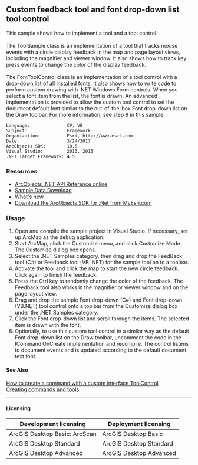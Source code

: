 ## Custom feedback tool and font drop-down list tool control

  <div xmlns="http://www.w3.org/1999/xhtml" xmlns:my="http://schemas.microsoft.com/office/infopath/2003/myXSD/2006-02-10T23:25:53">This sample shows how to implement a tool and a tool control.</div>
  <div xmlns="http://www.w3.org/1999/xhtml" xmlns:my="http://schemas.microsoft.com/office/infopath/2003/myXSD/2006-02-10T23:25:53"> </div>
  <div xmlns="http://www.w3.org/1999/xhtml" xmlns:my="http://schemas.microsoft.com/office/infopath/2003/myXSD/2006-02-10T23:25:53">The ToolSample class is an implementation of a tool that tracks mouse events with a circle display feedback in the map and page layout views, including the magnifier and viewer window. It also shows how to track key press events to change the color of the display feedback.</div>
  <div xmlns="http://www.w3.org/1999/xhtml" xmlns:my="http://schemas.microsoft.com/office/infopath/2003/myXSD/2006-02-10T23:25:53"> </div>
  <div xmlns="http://www.w3.org/1999/xhtml" xmlns:my="http://schemas.microsoft.com/office/infopath/2003/myXSD/2006-02-10T23:25:53">The FontToolControl class is an implementation of a tool control with a drop-down list of all installed fonts. It also shows how to write code to perform custom drawing with .NET Windows Form controls. When you select a font item from the list, the font is drawn. An advanced implementation is provided to allow the custom tool control to set the document default font similar to the out-of-the-box Font drop-down list on the Draw toolbar. For more information, see step 8 in this sample. </div>  


<!-- TODO: Fill this section below with metadata about this sample-->
```
Language:              C#, VB
Subject:               Framework
Organization:          Esri, http://www.esri.com
Date:                  3/24/2017
ArcObjects SDK:        10.5
Visual Studio:         2013, 2015
.NET Target Framework: 4.5
```

### Resources

* [ArcObjects .NET API Reference online](http://desktop.arcgis.com/en/arcobjects/latest/net/webframe.htm)  
* [Sample Data Download](../../releases)  
* [What's new](http://desktop.arcgis.com/en/arcobjects/latest/net/webframe.htm#05247c04-bfd9-4e36-ae09-bc6e833c3b14.htm)  
* [Download the ArcObjects SDK for .Net from MyEsri.com](https://my.esri.com/)  

### Usage
1. Open and compile the sample project in Visual Studio. If necessary, set up ArcMap as the debug application.  
1. Start ArcMap, click the Customize menu, and click Customize Mode. The Customize dialog box opens.   
1. Select the .NET Samples category, then drag and drop the FeedBack tool (C#) or Feedback tool (VB .NET) for the sample tool on to a toolbar.  
1. Activate the tool and click the map to start the new circle feedback. Click again to finish the feedback.  
1. Press the Ctrl key to randomly change the color of the feedback. The Feedback tool also works in the magnifier or viewer window and on the page layout view.   
1. Drag and drop the sample Font drop-down (C#) and Font drop-down (VB.NET) tool control onto a toolbar from the Customize dialog box under the .NET Samples category.  
1. Click the Font drop-down list and scroll through the items. The selected item is drawn with the font.  
1. Optionally, to use this custom tool control in a similar way as the default Font drop-down list on the Draw toolbar, uncomment the code in the ICommand.OnCreate implementation and recompile. The control listens to document events and is updated according to the default document text font.  







#### See Also  
[How to create a command with a custom interface ToolControl](http://desktop.arcgis.com/search/?q=How%20to%20create%20a%20command%20with%20a%20custom%20interface%20ToolControl&p=0&language=en&product=arcobjects-sdk-dotnet&version=&n=15&collection=help)  
[Creating commands and tools](http://desktop.arcgis.com/search/?q=Creating%20commands%20and%20tools&p=0&language=en&product=arcobjects-sdk-dotnet&version=&n=15&collection=help)  


---------------------------------

#### Licensing  
| Development licensing | Deployment licensing | 
| ------------- | ------------- | 
| ArcGIS Desktop Basic: ArcScan | ArcGIS Desktop Basic |  
| ArcGIS Desktop Standard | ArcGIS Desktop Standard |  
| ArcGIS Desktop Advanced | ArcGIS Desktop Advanced |  


